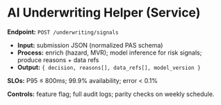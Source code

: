 # AI Underwriting Helper (Service)

**Endpoint:** `POST /underwriting/signals`
- **Input:** submission JSON (normalized PAS schema)
- **Process:** enrich (hazard, MVR); model inference for risk signals; produce reasons + data refs
- **Output:** `{ decision, reasons[], data_refs[], model_version }`

**SLOs:** P95 ≤ 800ms; 99.9% availability; error < 0.1%

**Controls:** feature flag; full audit logs; parity checks on weekly schedule.
